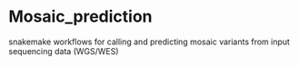 # Mosaic_prediction
snakemake workflows for calling and predicting mosaic variants from input sequencing data (WGS/WES)
